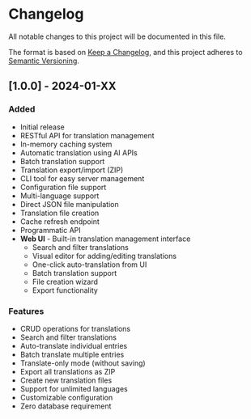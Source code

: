 # Changelog

All notable changes to this project will be documented in this file.

The format is based on [Keep a Changelog](https://keepachangelog.com/en/1.0.0/),
and this project adheres to [Semantic Versioning](https://semver.org/spec/v2.0.0.html).

## [1.0.0] - 2024-01-XX

### Added
- Initial release
- RESTful API for translation management
- In-memory caching system
- Automatic translation using AI APIs
- Batch translation support
- Translation export/import (ZIP)
- CLI tool for easy server management
- Configuration file support
- Multi-language support
- Direct JSON file manipulation
- Translation file creation
- Cache refresh endpoint
- Programmatic API
- **Web UI** - Built-in translation management interface
  - Search and filter translations
  - Visual editor for adding/editing translations
  - One-click auto-translation from UI
  - Batch translation support
  - File creation wizard
  - Export functionality

### Features
- CRUD operations for translations
- Search and filter translations
- Auto-translate individual entries
- Batch translate multiple entries
- Translate-only mode (without saving)
- Export all translations as ZIP
- Create new translation files
- Support for unlimited languages
- Customizable configuration
- Zero database requirement
